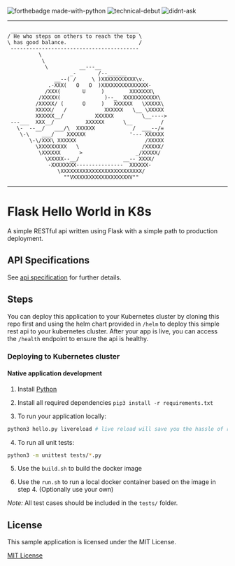 ![forthebadge made-with-python](http://ForTheBadge.com/images/badges/made-with-python.svg)
![technical-debut](https://forthebadge.com/images/badges/contains-technical-debt.svg)
![didnt-ask](https://forthebadge.com/images/badges/you-didnt-ask-for-this.svg)

___

```
 _________________________________________
/ He who steps on others to reach the top \
\ has good balance.                       /
 -----------------------------------------
          \
           \
            \          __---__
                    _-       /--______
               __--( /     \ )XXXXXXXXXXX\v.
             .-XXX(   O   O  )XXXXXXXXXXXXXXX-
            /XXX(       U     )        XXXXXXX\
          /XXXXX(              )--_  XXXXXXXXXXX\
         /XXXXX/ (      O     )   XXXXXX   \XXXXX\
         XXXXX/   /            XXXXXX   \__ \XXXXX
         XXXXXX__/          XXXXXX         \__---->
 ---___  XXX__/          XXXXXX      \__         /
   \-  --__/   ___/\  XXXXXX            /  ___--/=
    \-\    ___/    XXXXXX              '--- XXXXXX
       \-\/XXX\ XXXXXX                      /XXXXX
         \XXXXXXXXX   \                    /XXXXX/
          \XXXXXX      >                 _/XXXXX/
            \XXXXX--__/              __-- XXXX/
             -XXXXXXXX---------------  XXXXXX-
                \XXXXXXXXXXXXXXXXXXXXXXXXXX/
                  ""VXXXXXXXXXXXXXXXXXXV""
```

___
# Flask Hello World in K8s
A simple RESTful api written using Flask with a simple path to production deployment. 

## API Specifications

See [api specification](docs/hello-api.md) for further details. 

## Steps

You can deploy this application to your Kubernetes cluster by cloning this repo first and using the helm chart provided in `/helm` to deploy this simple rest api to your kubernetes cluster. After your app is live, you can access the `/health` endpoint to ensure the api is healthy. 

### Deploying to Kubernetes cluster

#### Native application development

1. Install [Python](https://www.python.org/downloads/)
2. Install all required dependencies `pip3 install -r requirements.txt`

3. To run your application locally:

```bash
python3 hello.py livereload # live reload will save you the hassle of reloading on code changes.
```

4. To run all unit tests:

```bash
python3 -m unittest tests/*.py
```

5. Use the `build.sh` to build the docker image

6. Use the `run.sh` to run a local docker container based on the image in step 4. (Optionally use your own)

_Note:_ All test cases should be included in the `tests/` folder.

## License

This sample application is licensed under the MIT License. 

[MIT License](https://opensource.org/licenses/MIT)

